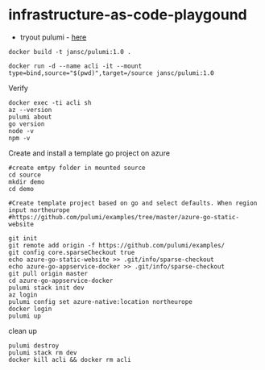 # infrastructure-as-code-playgound

* tryout pulumi - [here](https://www.pulumi.com/docs/get-started/azure/begin/) 
  


```
docker build -t jansc/pulumi:1.0 .
```

```
docker run -d --name acli -it --mount type=bind,source="$(pwd)",target=/source jansc/pulumi:1.0
```

Verify
```
docker exec -ti acli sh
az --version
pulumi about
go version
node -v
npm -v 
```


Create and install a template go project on azure
```
#create emtpy folder in mounted source
cd source
mkdir demo
cd demo

#Create template project based on go and select defaults. When region input northeurope
#https://github.com/pulumi/examples/tree/master/azure-go-static-website

git init
git remote add origin -f https://github.com/pulumi/examples/
git config core.sparseCheckout true
echo azure-go-static-website >> .git/info/sparse-checkout
echo azure-go-appservice-docker >> .git/info/sparse-checkout
git pull origin master
cd azure-go-appservice-docker
pulumi stack init dev
az login
pulumi config set azure-native:location northeurope
docker login
pulumi up
```

clean up 
```
pulumi destroy
pulumi stack rm dev
docker kill acli && docker rm acli
```